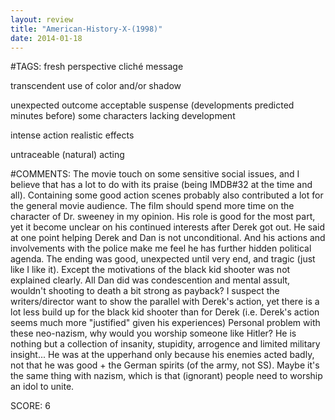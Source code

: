 ```yaml
---
layout: review
title: "American-History-X-(1998)"
date: 2014-01-18
---
```


#TAGS:
fresh perspective
cliché message

transcendent use of color and/or shadow

unexpected outcome
acceptable suspense (developments predicted minutes before)
some characters lacking development

intense action
realistic effects

untraceable (natural) acting

#COMMENTS:
The movie touch on some sensitive social issues, and I believe that has a lot to do with its praise (being IMDB#32 at the time and all). Containing some good action scenes probably also contributed a lot for the general movie audience.
The film should spend more time on the character of Dr. sweeney in my opinion. His role is good for the most part, yet it become unclear on his continued interests after Derek got out. He said at one point helping Derek and Dan is not unconditional. And his actions and involvements with the police make me feel he has further hidden political agenda.
The ending was good, unexpected until very end, and tragic (just like I like it). Except the motivations of the black kid shooter was not explained clearly. All Dan did was condescention and mental assult, wouldn't shooting to death a bit strong as payback? I suspect the writers/director want to show the parallel with Derek's action, yet there is a lot less build up for the black kid shooter than for Derek (i.e. Derek's action seems much more "justified" given his experiences)
Personal problem with these neo-nazism, why would you worship someone like Hitler? He is nothing but a collection of insanity, stupidity, arrogence and limited military insight... He was at the upperhand only because his enemies acted badly, not that he was good + the German spirits (of the army, not SS). Maybe it's the same thing with nazism, which is that (ignorant) people need to worship an idol to unite.





SCORE:
6
